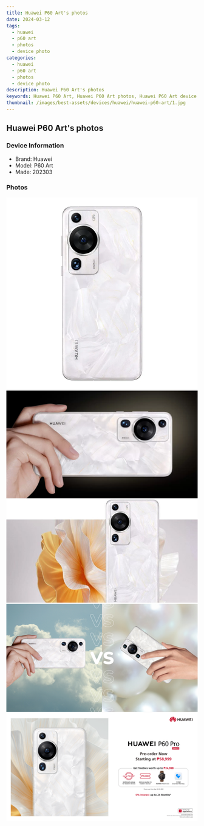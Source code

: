 ```yaml
---
title: Huawei P60 Art's photos
date: 2024-03-12
tags: 
  - huawei
  - p60 art
  - photos
  - device photo
categories: 
  - huawei
  - p60 art
  - photos
  - device photo
description: Huawei P60 Art's photos
keywords: Huawei P60 Art, Huawei P60 Art photos, Huawei P60 Art device photo
thumbnail: /images/best-assets/devices/huawei/huawei-p60-art/1.jpg
---
```


## Huawei P60 Art's photos

### Device Information

- Brand: Huawei
- Model: P60 Art
- Made: 202303

### Photos

![/images/best-assets/devices/huawei/huawei-p60-art/1.jpg](/images/best-assets/devices/huawei/huawei-p60-art/1.jpg)
![/images/best-assets/devices/huawei/huawei-p60-art/2.jpg](/images/best-assets/devices/huawei/huawei-p60-art/2.jpg)
![/images/best-assets/devices/huawei/huawei-p60-art/3.jpg](/images/best-assets/devices/huawei/huawei-p60-art/3.jpg)
![/images/best-assets/devices/huawei/huawei-p60-art/4.jpg](/images/best-assets/devices/huawei/huawei-p60-art/4.jpg)
![/images/best-assets/devices/huawei/huawei-p60-art/5.jpg](/images/best-assets/devices/huawei/huawei-p60-art/5.jpg)
